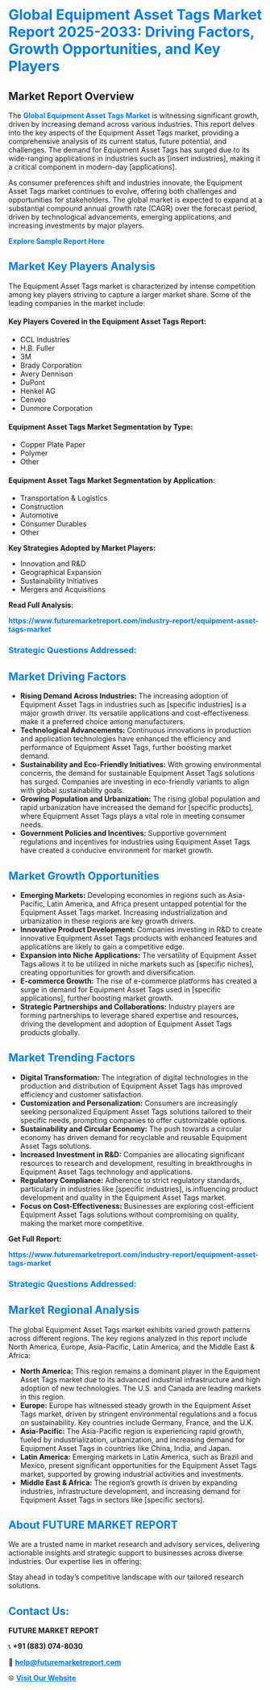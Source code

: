<h1 style="color: #007BFF;">Global Equipment Asset Tags Market Report 2025-2033: Driving Factors, Growth Opportunities, and Key Players</h1>

<section id="overview">
<h2>Market Report Overview</h2>
<p>The <a href="https://www.futuremarketreport.com/industry-report/equipment-asset-tags-market" style="color: #007BFF; text-decoration: none;"><strong>Global Equipment Asset Tags Market</strong></a> is witnessing significant growth, driven by increasing demand across various industries. This report delves into the key aspects of the Equipment Asset Tags market, providing a comprehensive analysis of its current status, future potential, and challenges. The demand for Equipment Asset Tags has surged due to its wide-ranging applications in industries such as [insert industries], making it a critical component in modern-day [applications].</p>
<p>As consumer preferences shift and industries innovate, the Equipment Asset Tags market continues to evolve, offering both challenges and opportunities for stakeholders. The global market is expected to expand at a substantial compound annual growth rate (CAGR) over the forecast period, driven by technological advancements, emerging applications, and increasing investments by major players.</p>
</section>

<section id="overview">
<p><a href="https://www.futuremarketreport.com/request-sample/reportId=102804" style="color: #007BFF; text-decoration: none;"><strong>Explore Sample Report Here</strong></a></p>
</section>

<section id="key-players">
<h2 style="color: #007BFF;">Market Key Players Analysis</h2>
<p>The Equipment Asset Tags market is characterized by intense competition among key players striving to capture a larger market share. Some of the leading companies in the market include:</p>
<h4>Key Players Covered in the Equipment Asset Tags Report:</h4>
<ul><li>CCL Industries</li><li>H.B. Fuller</li><li>3M</li><li>Brady Corporation</li><li>Avery Dennison</li><li>DuPont</li><li>Henkel AG</li><li>Cenveo</li><li>Dunmore Corporation</li></ul>
<h4>Equipment Asset Tags Market Segmentation by Type:</h4>
<ul><li>Copper Plate Paper</li><li>Polymer</li><li>Other</li></ul>

<h4>Equipment Asset Tags Market Segmentation by Application:</h4>
<ul><li>Transportation &amp; Logistics</li><li>Construction</li><li>Automotive</li><li>Consumer Durables</li><li>Other</li></ul>
<p><strong>Key Strategies Adopted by Market Players:</strong></p>
<ul>
<li>Innovation and R&D</li>
<li>Geographical Expansion</li>
<li>Sustainability Initiatives</li>
<li>Mergers and Acquisitions</li>
</ul>
</section>

<section>
<p><strong>Read Full Analysis: </strong></p><a href="https://www.futuremarketreport.com/industry-report/equipment-asset-tags-market" style="color: #007BFF; text-decoration: none;"><strong>https://www.futuremarketreport.com/industry-report/equipment-asset-tags-market</strong></a>
<h3 style="color: #007BFF;">Strategic Questions Addressed:</h3>
</section>

<section id="driving-factors">
<h2 style="color: #007BFF;">Market Driving Factors</h2>
<ul>
<li><strong>Rising Demand Across Industries:</strong> The increasing adoption of Equipment Asset Tags in industries such as [specific industries] is a major growth driver. Its versatile applications and cost-effectiveness make it a preferred choice among manufacturers.</li>
<li><strong>Technological Advancements:</strong> Continuous innovations in production and application technologies have enhanced the efficiency and performance of Equipment Asset Tags, further boosting market demand.</li>
<li><strong>Sustainability and Eco-Friendly Initiatives:</strong> With growing environmental concerns, the demand for sustainable Equipment Asset Tags solutions has surged. Companies are investing in eco-friendly variants to align with global sustainability goals.</li>
<li><strong>Growing Population and Urbanization:</strong> The rising global population and rapid urbanization have increased the demand for [specific products], where Equipment Asset Tags plays a vital role in meeting consumer needs.</li>
<li><strong>Government Policies and Incentives:</strong> Supportive government regulations and incentives for industries using Equipment Asset Tags have created a conducive environment for market growth.</li>
</ul>
</section>

<section id="growth-opportunities">
<h2 style="color: #007BFF;">Market Growth Opportunities</h2>
<ul>
<li><strong>Emerging Markets:</strong> Developing economies in regions such as Asia-Pacific, Latin America, and Africa present untapped potential for the Equipment Asset Tags market. Increasing industrialization and urbanization in these regions are key growth drivers.</li>
<li><strong>Innovative Product Development:</strong> Companies investing in R&D to create innovative Equipment Asset Tags products with enhanced features and applications are likely to gain a competitive edge.</li>
<li><strong>Expansion into Niche Applications:</strong> The versatility of Equipment Asset Tags allows it to be utilized in niche markets such as [specific niches], creating opportunities for growth and diversification.</li>
<li><strong>E-commerce Growth:</strong> The rise of e-commerce platforms has created a surge in demand for Equipment Asset Tags used in [specific applications], further boosting market growth.</li>
<li><strong>Strategic Partnerships and Collaborations:</strong> Industry players are forming partnerships to leverage shared expertise and resources, driving the development and adoption of Equipment Asset Tags products globally.</li>
</ul>
</section>

<section id="trending-factors">
<h2 style="color: #007BFF;">Market Trending Factors</h2>
<ul>
<li><strong>Digital Transformation:</strong> The integration of digital technologies in the production and distribution of Equipment Asset Tags has improved efficiency and customer satisfaction.</li>
<li><strong>Customization and Personalization:</strong> Consumers are increasingly seeking personalized Equipment Asset Tags solutions tailored to their specific needs, prompting companies to offer customizable options.</li>
<li><strong>Sustainability and Circular Economy:</strong> The push towards a circular economy has driven demand for recyclable and reusable Equipment Asset Tags solutions.</li>
<li><strong>Increased Investment in R&D:</strong> Companies are allocating significant resources to research and development, resulting in breakthroughs in Equipment Asset Tags technology and applications.</li>
<li><strong>Regulatory Compliance:</strong> Adherence to strict regulatory standards, particularly in industries like [specific industries], is influencing product development and quality in the Equipment Asset Tags market.</li>
<li><strong>Focus on Cost-Effectiveness:</strong> Businesses are exploring cost-efficient Equipment Asset Tags solutions without compromising on quality, making the market more competitive.</li>
</ul>
</section>

<section>
<p><strong>Get Full Report: </strong></p><a href="https://www.futuremarketreport.com/industry-report/equipment-asset-tags-market" style="color: #007BFF; text-decoration: none;"><strong>https://www.futuremarketreport.com/industry-report/equipment-asset-tags-market</strong></a>
<h3 style="color: #007BFF;">Strategic Questions Addressed:</h3>
</section>


<section id="regional-analysis">
<h2 style="color: #007BFF;">Market Regional Analysis</h2>
<p>The global Equipment Asset Tags market exhibits varied growth patterns across different regions. The key regions analyzed in this report include North America, Europe, Asia-Pacific, Latin America, and the Middle East & Africa:</p>
<ul>
<li><strong>North America:</strong> This region remains a dominant player in the Equipment Asset Tags market due to its advanced industrial infrastructure and high adoption of new technologies. The U.S. and Canada are leading markets in this region.</li>
<li><strong>Europe:</strong> Europe has witnessed steady growth in the Equipment Asset Tags market, driven by stringent environmental regulations and a focus on sustainability. Key countries include Germany, France, and the U.K.</li>
<li><strong>Asia-Pacific:</strong> The Asia-Pacific region is experiencing rapid growth, fueled by industrialization, urbanization, and increasing demand for Equipment Asset Tags in countries like China, India, and Japan.</li>
<li><strong>Latin America:</strong> Emerging markets in Latin America, such as Brazil and Mexico, present significant opportunities for the Equipment Asset Tags market, supported by growing industrial activities and investments.</li>
<li><strong>Middle East & Africa:</strong> The region’s growth is driven by expanding industries, infrastructure development, and increasing demand for Equipment Asset Tags in sectors like [specific sectors].</li>
</ul>
</section>

<footer>
<h2 style="color: #007BFF;">About FUTURE MARKET REPORT</h2>
<p>We are a trusted name in market research and advisory services, delivering actionable insights and strategic support to businesses across diverse industries. Our expertise lies in offering:</p>

<p>Stay ahead in today’s competitive landscape with our tailored research solutions.</p>

<h2 style="color: #007BFF;">Contact Us:</h2>
<p><strong>FUTURE MARKET REPORT</strong></p>
<p>📞 <strong>+91 (883) 074-8030</strong></p>
<p>📧 <strong><a href="mailto:help@futuremarketreport.com" style="color: #007BFF;">help@futuremarketreport.com</a></strong></p>
<p>🌐 <strong><a href="https://www.futuremarketreport.com/" style="color: #007BFF;">Visit Our Website</a></strong></p>
</footer>